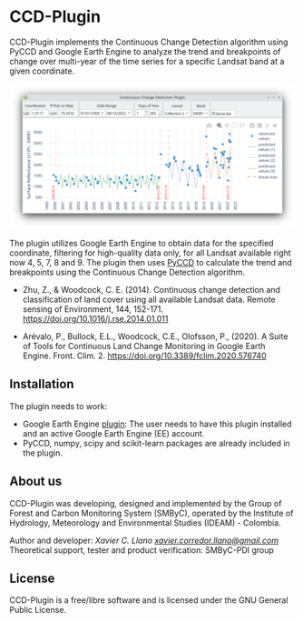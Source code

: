 # CCD-Plugin

CCD-Plugin implements the Continuous Change Detection algorithm using PyCCD and Google Earth Engine to analyze the trend and breakpoints of change over multi-year of the time series for a specific Landsat band at a given coordinate.

![](screenshot.png)

The plugin utilizes Google Earth Engine to obtain data for the specified coordinate, filtering for high-quality data only, for all Landsat available right now 4, 5, 7, 8 and 9. The plugin then uses [PyCCD](https://code.usgs.gov/lcmap/pyccd) to calculate the trend and breakpoints using the Continuous Change Detection algorithm.

- Zhu, Z., & Woodcock, C. E. (2014). Continuous change detection and classification of land cover using all available Landsat data. Remote sensing of Environment, 144, 152-171. https://doi.org/10.1016/j.rse.2014.01.011

- Arévalo, P., Bullock, E.L., Woodcock, C.E., Olofsson, P., (2020). A Suite of Tools for Continuous Land Change Monitoring in Google Earth Engine. Front. Clim. 2. https://doi.org/10.3389/fclim.2020.576740

## Installation

The plugin needs to work:

- Google Earth Engine [plugin](https://gee-community.github.io/qgis-earthengine-plugin/ ): The user needs to have this plugin installed and an active Google Earth Engine (EE) account.
- PyCCD, numpy, scipy and scikit-learn packages are already included in the plugin.

## About us

CCD-Plugin was developing, designed and implemented by the Group of Forest and Carbon Monitoring System (SMByC), operated by the Institute of Hydrology, Meteorology and Environmental Studies (IDEAM) - Colombia.

Author and developer: *Xavier C. Llano* *<xavier.corredor.llano@gmail.com>*  
Theoretical support, tester and product verification: SMByC-PDI group

## License

CCD-Plugin is a free/libre software and is licensed under the GNU General Public License.
